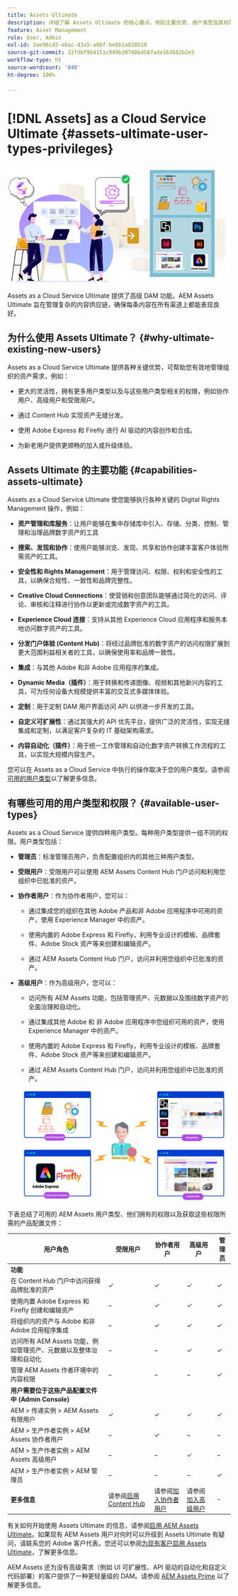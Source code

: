 ```yaml
---
title: Assets Ultimate
description: 详细了解 Assets Ultimate 的核心要点，例如主要优势、用户类型及其权限。
feature: Asset Management
role: User, Admin
exl-id: 3ae96cd2-e0ac-43a5-a0bf-bebb1a028b10
source-git-commit: 32fdbf9b4151c949b307d8bd587ade163682b2e5
workflow-type: ht
source-wordcount: '840'
ht-degree: 100%

---
```


# [!DNL Assets] as a Cloud Service Ultimate {#assets-ultimate-user-types-privileges}

![Assets as a Cloud Service Ultimate](/help/assets/assets/aem-assets-ultimate-banner.png)

Assets as a Cloud Service Ultimate 提供了高级 DAM 功能。AEM Assets Ultimate 旨在管理复杂的内容供应链，确保每条内容在所有渠道上都能表现良好。

## 为什么使用 Assets Ultimate？ {#why-ultimate-existing-new-users}

Assets as a Cloud Service Ultimate 提供各种关键优势，可帮助您有效地管理组织的资产需求，例如：

* 更大的灵活性，拥有更多用户类型以及与这些用户类型相关的权限，例如协作用户、高级用户和受限用户。

* 通过 Content Hub 实现资产无缝分发。

* 使用 Adobe Express 和 Firefly 进行 AI 驱动的内容创作和合成。

* 为新老用户提供更顺畅的加入或升级体验。

## Assets Ultimate 的主要功能 {#capabilities-assets-ultimate}

Assets as a Cloud Service Ultimate 使您能够执行各种关键的 Digital Rights Management 操作，例如：

* **资产管理和库服务**：让用户能够在集中存储库中引入、存储、分类、控制、管理和治理品牌数字资产的工具

* **搜索、发现和协作**：使用户能够浏览、发现、共享和协作创建丰富客户体验所需资产的工具。

* **安全性和 Rights Management**：用于管理访问、权限、权利和安全性的工具，以确保合规性、一致性和品牌完整性。

* **Creative Cloud Connections**：使营销和创意团队能够通过简化的访问、评论、审核和注释进行协作以更新或完成数字资产的工具。

* **Experience Cloud 连接**：支持从其他 Experience Cloud 应用程序和服务本地访问数字资产的工具。

* **分发门户体验 (Content Hub)**：将经过品牌批准的数字资产的访问权限扩展到更大范围利益相关者的工具，以确保使用率和品牌一致性。

* **集成**：与其他 Adobe 和非 Adobe 应用程序的集成。

* **Dynamic Media（插件）**：用于转换和传递图像、视频和其他新兴内容的工具，可为任何设备大规模提供丰富的交互式多媒体体验。

* **定制**：用于定制 DAM 用户界面访问 API 以供进一步开发的工具。

* **自定义可扩展性**：通过其强大的 API 优先平台，提供广泛的灵活性，实现无缝集成和定制，以满足客户复杂的 IT 基础架构需求。

* **内容自动化（插件）**：用于统一工作管理和自动化数字资产转换工作流程的工具，以实现大规模内容生产。

您可以在 Assets as a Cloud Service 中执行的操作取决于您的用户类型。请参阅[可用的用户类型](#available-user-types)以了解更多信息。


## 有哪些可用的用户类型和权限？ {#available-user-types}

Assets as a Cloud Service 提供四种用户类型。每种用户类型提供一组不同的权限。用户类型包括：

* **管理员**：标准管理员用户，负责配置组织内的其他三种用户类型。

* **受限用户**：受限用户可以使用 AEM Assets Content Hub 门户访问和利用您组织中已批准的资产。

* **协作者用户**：作为协作者用户，您可以：

   * 通过集成您的组织在其他 Adobe 产品和非 Adobe 应用程序中可用的资产，使用 Experience Manager 中的资产。

   * 使用内置的 Adobe Express 和 Firefly，利用专业设计的模板、品牌套件、Adobe Stock 资产等来创建和编辑资产。

   * 通过 AEM Assets Content Hub 门户，访问并利用您组织中已批准的资产。

* **高级用户**：作为高级用户，您可以：

   * 访问所有 AEM Assets 功能，包括管理资产、元数据以及围绕数字资产的全面治理和自动化。

   * 通过集成其他 Adobe 和 非 Adobe 应用程序中您组织可用的资产，使用 Experience Manager 中的资产。

   * 使用内置的 Adobe Express 和 Firefly，利用专业设计的模板、品牌套件、Adobe Stock 资产等来创建和编辑资产。

   * 通过 AEM Assets Content Hub 门户，访问并利用您组织中已批准的资产。

  ![Assets as a Cloud Service 高级用户](/help/assets/assets/assets-cs-power-users.png)

下表总结了可用的 AEM Assets 用户类型、他们拥有的权限以及获取这些权限所需的产品配置文件：


| 用户角色 | 受限用户 | 协作者用户 | 高级用户 | 管理员 |
|---------------|----------|----------|-------------------------|---|
| **功能** |
| 在 Content Hub 门户中访问获得品牌批准的资产 | ✓ | ✓ | ✓ | ✓ |
| 使用内置 Adobe Express 和 Firefly 创建和编辑资产 | − | ✓ | ✓ | ✓ |
| 将组织内的资产与 Adobe 和非 Adobe 应用程序集成 | − | ✓ | ✓ | ✓ |
| 访问所有 AEM Assets 功能，例如管理资产、元数据以及整体治理和自动化 | − | − | ✓ | ✓ |
| 管理 AEM Assets 作者环境中的内容权限 | − | − | − | ✓ |
| **用户需要位于这些产品配置文件中 (Admin Console)** |
| AEM > 传递实例 > AEM Assets 有限用户 | ✓ | ✓ | ✓ | ✓ |
| AEM > 生产作者实例 > AEM Assets 协作者用户 | − | ✓ | − | − |
| AEM > 生产作者实例 > AEM Assets 高级用户 | − | − | ✓ | − |
| AEM > 生产作者实例 > AEM 管理员 | − | − | − | ✓ |
| **更多信息** | 请参阅[启用 Content Hub](/help/assets/enable-assets-ultimate.md##enable-assets-ultimate-new-users) | 请参阅[加入协作者用户](/help/assets/enable-assets-ultimate.md#onboard-collaborator-users) | 请参阅[加入高级用户](/help/assets/enable-assets-ultimate.md#onboard-power-users) | - |

有关如何开始使用 Assets Ultimate 的信息，请参阅[启用 AEM Assets Ultimate](/help/assets/enable-assets-ultimate.md)。如果现有 AEM Assets 用户对何时可以升级到 Assets Ultimate 有疑问，请联系您的 Adobe 客户代表。您还可以参阅[为现有客户启用 Assets Ultimate](/help/assets/enable-assets-ultimate.md#enable-assets-ultimate-existing-customers)，了解更多信息。

AEM Assets 还为没有高级需求（例如 UI 可扩展性、API 驱动的自动化和自定义代码部署）的客户提供了一种更轻量级的 DAM。请参阅 [AEM Assets Prime](/help/assets/assets-prime.md) 以了解更多信息。
